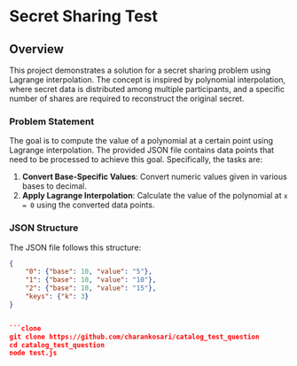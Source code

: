 # Secret Sharing Test

## Overview

This project demonstrates a solution for a secret sharing problem using Lagrange interpolation. The concept is inspired by polynomial interpolation, where secret data is distributed among multiple participants, and a specific number of shares are required to reconstruct the original secret.

### Problem Statement

The goal is to compute the value of a polynomial at a certain point using Lagrange interpolation. The provided JSON file contains data points that need to be processed to achieve this goal. Specifically, the tasks are:

1. **Convert Base-Specific Values**: Convert numeric values given in various bases to decimal.
2. **Apply Lagrange Interpolation**: Calculate the value of the polynomial at `x = 0` using the converted data points.

### JSON Structure

The JSON file follows this structure:

```json
{
    "0": {"base": 10, "value": "5"},
    "1": {"base": 10, "value": "10"},
    "2": {"base": 10, "value": "15"},
    "keys": {"k": 3}
}


```clone
git clone https://github.com/charankosari/catalog_test_question
cd catalog_test_question
node test.js

